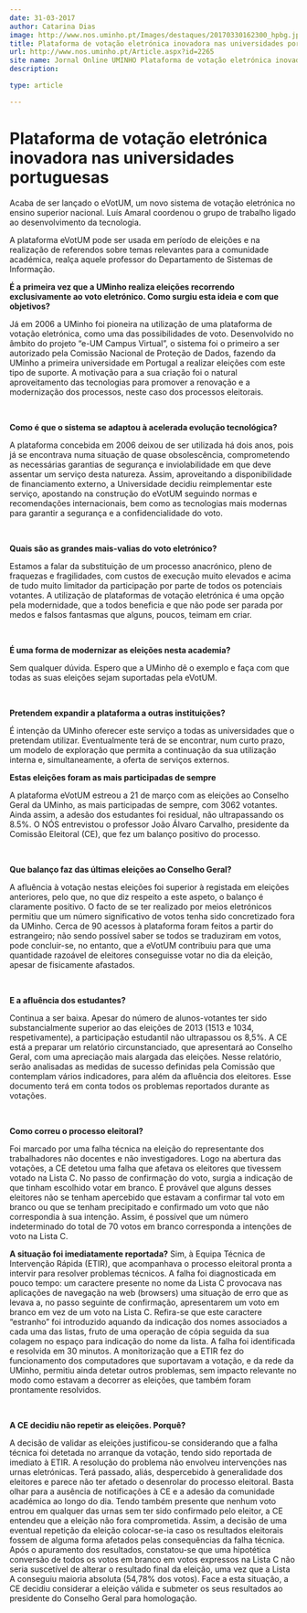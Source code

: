 ```yaml
---
date: 31-03-2017
author: Catarina Dias
image: http://www.nos.uminho.pt/Images/destaques/20170330162300_hpbg.jpg
title: Plataforma de votação eletrónica inovadora nas universidades portuguesas
url: http://www.nos.uminho.pt/Article.aspx?id=2265
site name: Jornal Online UMINHO Plataforma de votação eletrónica inovadora nas universidades portuguesas
description: 

type: article

---
```

# Plataforma de votação eletrónica inovadora nas universidades portuguesas


  

Acaba de ser lançado o eVotUM, um novo sistema de votação eletrónica no ensino superior nacional. Luís Amaral coordenou o grupo de trabalho ligado ao desenvolvimento da tecnologia.

A plataforma eVotUM pode ser usada em período de eleições e na realização de referendos sobre temas relevantes para a comunidade académica, realça aquele professor do Departamento de Sistemas de Informação.

**É a primeira vez que a UMinho realiza eleições recorrendo exclusivamente ao voto eletrónico. Como surgiu esta ideia e com que objetivos?** 

Já em 2006 a UMinho foi pioneira na utilização de uma plataforma de votação eletrónica, como uma das possibilidades de voto. Desenvolvido no âmbito do projeto “e-UM Campus Virtual”, o sistema foi o primeiro a ser autorizado pela Comissão Nacional de Proteção de Dados, fazendo da UMinho a primeira universidade em Portugal a realizar eleições com este tipo de suporte. A motivação para a sua criação foi o natural aproveitamento das tecnologias para promover a renovação e a modernização dos processos, neste caso dos processos eleitorais.

 

**Como é que o sistema se adaptou à acelerada evolução tecnológica?** 

A plataforma concebida em 2006 deixou de ser utilizada há dois anos, pois já se encontrava numa situação de quase obsolescência, comprometendo as necessárias garantias de segurança e inviolabilidade em que deve assentar um serviço desta natureza. Assim, aproveitando a disponibilidade de financiamento externo, a Universidade decidiu reimplementar este serviço, apostando na construção do eVotUM seguindo normas e recomendações internacionais, bem como as tecnologias mais modernas para garantir a segurança e a confidencialidade do voto.

 

**Quais são as grandes mais-valias do voto eletrónico?** 

Estamos a falar da substituição de um processo anacrónico, pleno de fraquezas e fragilidades, com custos de execução muito elevados e acima de tudo muito limitador da participação por parte de todos os potenciais votantes. A utilização de plataformas de votação eletrónica é uma opção pela modernidade, que a todos beneficia e que não pode ser parada por medos e falsos fantasmas que alguns, poucos, teimam em criar.

 

**É uma forma de modernizar as eleições nesta academia?** 

Sem qualquer dúvida. Espero que a UMinho dê o exemplo e faça com que todas as suas eleições sejam suportadas pela eVotUM.

 

**Pretendem expandir a plataforma a outras instituições?** 

É intenção da UMinho oferecer este serviço a todas as universidades que o pretendam utilizar. Eventualmente terá de se encontrar, num curto prazo, um modelo de exploração que permita a continuação da sua utilização interna e, simultaneamente, a oferta de serviços externos.

**Estas eleições foram as mais participadas de sempre** 

A plataforma eVotUM estreou a 21 de março com as eleições ao Conselho Geral da UMinho, as mais participadas de sempre, com 3062 votantes. Ainda assim, a adesão dos estudantes foi residual, não ultrapassando os 8.5%. O NÓS entrevistou o professor João Álvaro Carvalho, presidente da Comissão Eleitoral (CE), que fez um balanço positivo do processo.

 

**Que balanço faz das últimas eleições ao Conselho Geral?** 

A afluência à votação nestas eleições foi superior à registada em eleições anteriores, pelo que, no que diz respeito a este aspeto, o balanço é claramente positivo. O facto de se ter realizado por meios eletrónicos permitiu que um número significativo de votos tenha sido concretizado fora da UMinho. Cerca de 90 acessos à plataforma foram feitos a partir do estrangeiro; não sendo possível saber se todos se traduziram em votos, pode concluir-se, no entanto, que a eVotUM contribuiu para que uma quantidade razoável de eleitores conseguisse votar no dia da eleição, apesar de fisicamente afastados.

 

**E a afluência dos estudantes?** 

Continua a ser baixa. Apesar do número de alunos-votantes ter sido substancialmente superior ao das eleições de 2013 (1513 e 1034, respetivamente), a participação estudantil não ultrapassou os 8,5%. A CE está a preparar um relatório circunstanciado, que apresentará ao Conselho Geral, com uma apreciação mais alargada das eleições. Nesse relatório, serão analisadas as medidas de sucesso definidas pela Comissão que contemplam vários indicadores, para além da afluência dos eleitores. Esse documento terá em conta todos os problemas reportados durante as votações.

 

**Como correu o processo eleitoral?** 

Foi marcado por uma falha técnica na eleição do representante dos trabalhadores não docentes e não investigadores. Logo na abertura das votações, a CE detetou uma falha que afetava os eleitores que tivessem votado na Lista C. No passo de confirmação do voto, surgia a indicação de que tinham escolhido votar em branco. É provável que alguns desses eleitores não se tenham apercebido que estavam a confirmar tal voto em branco ou que se tenham precipitado e confirmado um voto que não correspondia à sua intenção. Assim, é possível que um número indeterminado do total de 70 votos em branco corresponda a intenções de voto na Lista C.

**A situação foi imediatamente reportada?** 
Sim, à Equipa Técnica de Intervenção Rápida (ETIR), que acompanhava o processo eleitoral pronta a intervir para resolver problemas técnicos. A falha foi diagnosticada em pouco tempo: um caractere presente no nome da Lista C provocava nas aplicações de navegação na web (browsers) uma situação de erro que as levava a, no passo seguinte de confirmação, apresentarem um voto em branco em vez de um voto na Lista C. Refira-se que este caractere “estranho” foi introduzido aquando da indicação dos nomes associados a cada uma das listas, fruto de uma operação de cópia seguida da sua colagem no espaço para indicação do nome da lista. A falha foi identificada e resolvida em 30 minutos. A monitorização que a ETIR fez do funcionamento dos computadores que suportavam a votação, e da rede da UMinho, permitiu ainda detetar outros problemas, sem impacto relevante no modo como estavam a decorrer as eleições, que também foram prontamente resolvidos.

 

**A CE decidiu não repetir as eleições. Porquê?** 

A decisão de validar as eleições justificou-se considerando que a falha técnica foi detetada no arranque da votação, tendo sido reportada de imediato à ETIR. A resolução do problema não envolveu intervenções nas urnas eletrónicas. Terá passado, aliás, despercebido à generalidade dos eleitores e parece não ter afetado o desenrolar do processo eleitoral. Basta olhar para a ausência de notificações à CE e a adesão da comunidade académica ao longo do dia. Tendo também presente que nenhum voto entrou em qualquer das urnas sem ter sido confirmado pelo eleitor, a CE entendeu que a eleição não fora comprometida. Assim, a decisão de uma eventual repetição da eleição colocar-se-ia caso os resultados eleitorais fossem de alguma forma afetados pelas consequências da falha técnica. Após o apuramento dos resultados, constatou-se que uma hipotética conversão de todos os votos em branco em votos expressos na Lista C não seria suscetível de alterar o resultado final da eleição, uma vez que a Lista A conseguiu maioria absoluta (54,78% dos votos). Face a esta situação, a CE decidiu considerar a eleição válida e submeter os seus resultados ao presidente do Conselho Geral para homologação.
 

 

